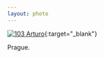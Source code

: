 ```yaml
---
layout: photo
---
```


[![103 Arturo](https://c1.staticflickr.com/1/609/22251902746_89a09f8ba6_c.jpg)](https://www.flickr.com/photos/131440297@N08/22251902746/){:target="_blank"}

Prague.

